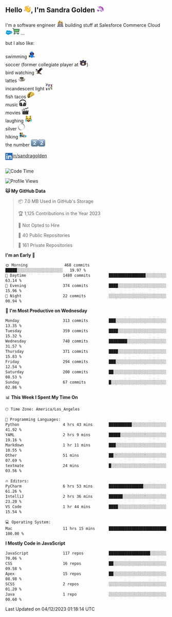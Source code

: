 ## Hello <img src="./static/emoji/wave.png" width="22" />, I'm Sandra Golden <img src="./static/emoji/unicorn-face.png" width="22" />

I'm a software engineer <img src="./static/emoji/female-technologist.png" width="22" /> building stuff at Salesforce Commerce Cloud <img src="./static/emoji/salesforce.png" width="22" /><img src="./static/emoji/commerce-cloud.png" width="22" />&nbsp;...

but I also like:<br/><br/>
swimming <img alt="swimming" src="./static/emoji/keep-swimming.png" width="22" /><br/>
soccer  (former collegiate player at <img src="./static/emoji/auburn.png" width="22" />)<br/>
bird watching <img src="./static/emoji/eagle.png" width="22" /><br/>
lattes <img src="./static/emoji/coffee.png" width="22" /><br/>
incandescent light <img src="./static/emoji/lights.png" width="22" /><br/>
fish tacos <img src="./static/emoji/taco.png" width="22" /><br/>
music <img src="./static/emoji/headphones.png" width="22" /><br/>
movies <img src="./static/emoji/movie-clapper.png" width="22" /><br/>
laughing <img src="./static/emoji/joy-cat.png" width="22" /><br/>
silver <img src="./static/emoji/silver-hoop.png" width="22" /><br/>
hiking <img src="./static/emoji/hiker.png" width="22" /><br/>
the number <img src="./static/emoji/two.png" width="22" /><img src="./static/emoji/two.png" width="22" />
<br/><br/>
<img align="left" alt="Sandra Golden | LinkedIn" width="22px" src="./static/emoji/linkedin.png" /> <a href="https://www.linkedin.com/in/sandragolden/">in/sandragolden</a>
<br/><br/>
<!--START_SECTION:waka-->
![Code Time](http://img.shields.io/badge/Code%20Time-11%20hrs%2015%20mins-blue)

![Profile Views](http://img.shields.io/badge/Profile%20Views-306-blue)

**🐱 My GitHub Data** 

> 📦 7.0 MB Used in GitHub's Storage 
 > 
> 🏆 1,125 Contributions in the Year 2023
 > 
> 🚫 Not Opted to Hire
 > 
> 📜 40 Public Repositories 
 > 
> 🔑 161 Private Repositories 
 > 
**I'm an Early 🐤** 

```text
🌞 Morning                468 commits         █████░░░░░░░░░░░░░░░░░░░░   19.97 % 
🌆 Daytime                1480 commits        ████████████████░░░░░░░░░   63.14 % 
🌃 Evening                374 commits         ████░░░░░░░░░░░░░░░░░░░░░   15.96 % 
🌙 Night                  22 commits          ░░░░░░░░░░░░░░░░░░░░░░░░░   00.94 % 
```
📅 **I'm Most Productive on Wednesday** 

```text
Monday                   313 commits         ███░░░░░░░░░░░░░░░░░░░░░░   13.35 % 
Tuesday                  359 commits         ████░░░░░░░░░░░░░░░░░░░░░   15.32 % 
Wednesday                740 commits         ████████░░░░░░░░░░░░░░░░░   31.57 % 
Thursday                 371 commits         ████░░░░░░░░░░░░░░░░░░░░░   15.83 % 
Friday                   294 commits         ███░░░░░░░░░░░░░░░░░░░░░░   12.54 % 
Saturday                 200 commits         ██░░░░░░░░░░░░░░░░░░░░░░░   08.53 % 
Sunday                   67 commits          █░░░░░░░░░░░░░░░░░░░░░░░░   02.86 % 
```


📊 **This Week I Spent My Time On** 

```text
🕑︎ Time Zone: America/Los_Angeles

💬 Programming Languages: 
Python                   4 hrs 43 mins       ██████████░░░░░░░░░░░░░░░   41.92 % 
YAML                     2 hrs 9 mins        █████░░░░░░░░░░░░░░░░░░░░   19.16 % 
Markdown                 1 hr 11 mins        ███░░░░░░░░░░░░░░░░░░░░░░   10.55 % 
Other                    51 mins             ██░░░░░░░░░░░░░░░░░░░░░░░   07.69 % 
textmate                 24 mins             █░░░░░░░░░░░░░░░░░░░░░░░░   03.56 % 

🔥 Editors: 
PyCharm                  6 hrs 53 mins       ███████████████░░░░░░░░░░   61.26 % 
IntelliJ                 2 hrs 36 mins       ██████░░░░░░░░░░░░░░░░░░░   23.20 % 
VS Code                  1 hr 44 mins        ████░░░░░░░░░░░░░░░░░░░░░   15.54 % 

💻 Operating System: 
Mac                      11 hrs 15 mins      █████████████████████████   100.00 % 
```

**I Mostly Code in JavaScript** 

```text
JavaScript               117 repos           ██████████████████░░░░░░░   70.06 % 
CSS                      16 repos            ██░░░░░░░░░░░░░░░░░░░░░░░   09.58 % 
Apex                     15 repos            ██░░░░░░░░░░░░░░░░░░░░░░░   08.98 % 
SCSS                     2 repos             ░░░░░░░░░░░░░░░░░░░░░░░░░   01.20 % 
Java                     1 repo              ░░░░░░░░░░░░░░░░░░░░░░░░░   00.60 % 
```




 Last Updated on 04/12/2023 01:18:14 UTC
<!--END_SECTION:waka-->
